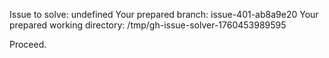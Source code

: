 Issue to solve: undefined
Your prepared branch: issue-401-ab8a9e20
Your prepared working directory: /tmp/gh-issue-solver-1760453989595

Proceed.